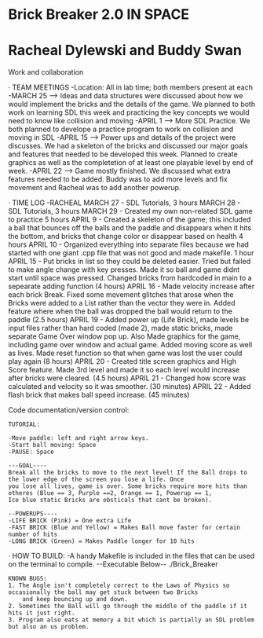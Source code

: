 # Brick Breaker 2.0 IN SPACE
# Racheal Dylewski and Buddy Swan


Work and collaboration


· TEAM MEETINGS
	-Location: All in lab time; both members present at each
	-MARCH 25 --> Ideas and data structures were discussed about how we would implement the bricks and the 
		details of the game. We planned to both work on learning SDL this week and practicing the key concepts we would
		need to know like collision and moving
	-APRIL 1 --> More SDL Practice. We both planned to develope a practice program to work on collision and moving in SDL
	-APRIL 15 --> Power ups and details of the project were discusses. We had a skeleton of the bricks and discussed our major
		goals and features that needed to be developed this week. Planned to create graphics as well as the completetion of at least
		one playable level by end of week.
	-APRIL 22 --> Game mostly finished. We discussed what extra features needed to be added. Buddy was to add more levels and fix movement		and Racheal was to add another powerup.

· TIME LOG
	-RACHEAL
	MARCH 27 - SDL Tutorials, 3 hours
	MARCH 28 - SDL Tutorials, 3 hours
	MARCH 29 - Created my own non-related SDL game to practice 5 hours
	APRIL 9 - Created a skeleton of the game; this included a ball that bounces off the balls and the paddle and 
		disappears when it hits the bottom, and bricks that change color or disappear based on health 4 hours
	APRIL 10 - Organized everything into separate files because we had started with one giant .cpp file that was not good
		and made makefile. 1 hour
	APRIL 15 - Put bricks in list so they could be deleted easier. Tried but failed to make angle change with key presses. Made it so ball
		and game didnt start until space was pressed. Changed bricks from hardcoded in main to a sepearate adding function (4 hours)
	APRIL 16  - Made velocity increase after each brick Break. Fixed some movement glitches that arose when the Bricks were
		added to a List rather than the vector they were in. Added feature where when the ball was dropped the ball would return to the 
		paddle (2.5 hours)
	APRIL 19 - Added power up (Life Brick), made levels be input files rather than hard coded (made 2), made static bricks, made
		separate Game Over window pop up. Also Made graphics for the game, including game over window and actual game. Added moving score
		as well as lives. Made reset function so that when game was lost the user could play again (8 hours)
	APRIL 20 - Created title screen graphics and High Score feature. Made 3rd level and made it so each level would increase after bricks 
		were cleared. (4.5 hours)
	APRIL 21 - Changed how score was calculated and velocity so it was smoother. (30 minutes)
	APRIL 22 - Added flash brick that makes ball speed increase. (45 minutes)

Code documentation/version control:

	TUTORIAL:

	-Move paddle: left and right arrow keys.
	-Start ball moving: Space
	-PAUSE: Space
	
	---GOAL----
	Break all the bricks to move to the next level! If the Ball drops to the lower edge of the screen you lose a life. Once
	you lose all lives, game is over. Some bricks require more hits than otheres (Blue == 3, Purple ==2, Orange == 1, Powerup == 1,
	Ice blue static Bricks are obsticals that cant be broken).

	--POWERUPS----
	-LIFE BRICK (Pink) = One extra Life
	-FAST BRICK (Blue and Yellow) = Makes Ball move faster for certain number of hits
	-LONG BRICK (Green) = Makes Paddle longer for 10 hits
 
· HOW TO BUILD:
	-A handy Makefile is included in the files that can be used on the terminal to compile.
		--Executable Below--
		./Brick_Breaker 
    
	
	KNOWN BUGS:
	1. The Angle isn't completely correct to the Laws of Physics so occasionally the ball may get stuck between two Bricks
		and keep bouncing up and down.
	2. Sometimes the Ball will go through the middle of the paddle if it hits it just right.
	3. Program also eats at memory a bit which is partially an SDL problem but also an us problem.

